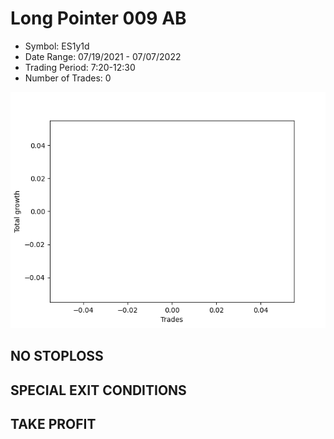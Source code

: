 # Long Pointer 009 AB 
- Symbol: ES1y1d
- Date Range: 07/19/2021 - 07/07/2022
- Trading Period: 7:20-12:30
- Number of Trades: 0

![Plot](LongPointer009ABES1y1d.png)
## NO STOPLOSS









## SPECIAL EXIT CONDITIONS 


## TAKE PROFIT









